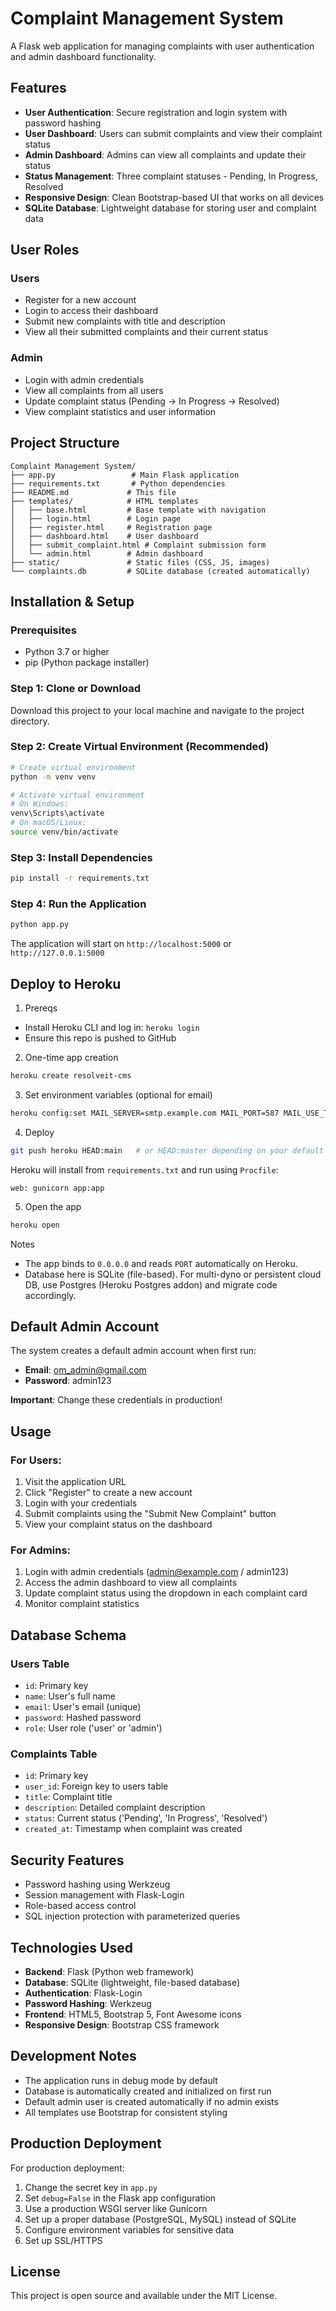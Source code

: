 # Complaint Management System

A Flask web application for managing complaints with user authentication and admin dashboard functionality.

## Features

- **User Authentication**: Secure registration and login system with password hashing
- **User Dashboard**: Users can submit complaints and view their complaint status
- **Admin Dashboard**: Admins can view all complaints and update their status
- **Status Management**: Three complaint statuses - Pending, In Progress, Resolved
- **Responsive Design**: Clean Bootstrap-based UI that works on all devices
- **SQLite Database**: Lightweight database for storing user and complaint data

## User Roles

### Users
- Register for a new account
- Login to access their dashboard
- Submit new complaints with title and description
- View all their submitted complaints and their current status

### Admin
- Login with admin credentials
- View all complaints from all users
- Update complaint status (Pending → In Progress → Resolved)
- View complaint statistics and user information

## Project Structure

```
Complaint Management System/
├── app.py                 # Main Flask application
├── requirements.txt       # Python dependencies
├── README.md             # This file
├── templates/            # HTML templates
│   ├── base.html         # Base template with navigation
│   ├── login.html        # Login page
│   ├── register.html     # Registration page
│   ├── dashboard.html    # User dashboard
│   ├── submit_complaint.html # Complaint submission form
│   └── admin.html        # Admin dashboard
├── static/               # Static files (CSS, JS, images)
└── complaints.db         # SQLite database (created automatically)
```

## Installation & Setup

### Prerequisites
- Python 3.7 or higher
- pip (Python package installer)

### Step 1: Clone or Download
Download this project to your local machine and navigate to the project directory.

### Step 2: Create Virtual Environment (Recommended)
```bash
# Create virtual environment
python -m venv venv

# Activate virtual environment
# On Windows:
venv\Scripts\activate
# On macOS/Linux:
source venv/bin/activate
```

### Step 3: Install Dependencies
```bash
pip install -r requirements.txt
```

### Step 4: Run the Application
```bash
python app.py
```

The application will start on `http://localhost:5000` or `http://127.0.0.1:5000`

## Deploy to Heroku

1) Prereqs
- Install Heroku CLI and log in: `heroku login`
- Ensure this repo is pushed to GitHub

2) One-time app creation
```bash
heroku create resolveit-cms
```

3) Set environment variables (optional for email)
```bash
heroku config:set MAIL_SERVER=smtp.example.com MAIL_PORT=587 MAIL_USE_TLS=true MAIL_USERNAME=you@example.com MAIL_PASSWORD=secret MAIL_DEFAULT_SENDER=you@example.com
```

4) Deploy
```bash
git push heroku HEAD:main   # or HEAD:master depending on your default branch
```

Heroku will install from `requirements.txt` and run using `Procfile`:
```
web: gunicorn app:app
```

5) Open the app
```bash
heroku open
```

Notes
- The app binds to `0.0.0.0` and reads `PORT` automatically on Heroku.
- Database here is SQLite (file-based). For multi-dyno or persistent cloud DB, use Postgres (Heroku Postgres addon) and migrate code accordingly.

## Default Admin Account

The system creates a default admin account when first run:
- **Email**: om_admin@gmail.com
- **Password**: admin123

**Important**: Change these credentials in production!

## Usage

### For Users:
1. Visit the application URL
2. Click "Register" to create a new account
3. Login with your credentials
4. Submit complaints using the "Submit New Complaint" button
5. View your complaint status on the dashboard

### For Admins:
1. Login with admin credentials (admin@example.com / admin123)
2. Access the admin dashboard to view all complaints
3. Update complaint status using the dropdown in each complaint card
4. Monitor complaint statistics

## Database Schema

### Users Table
- `id`: Primary key
- `name`: User's full name
- `email`: User's email (unique)
- `password`: Hashed password
- `role`: User role ('user' or 'admin')

### Complaints Table
- `id`: Primary key
- `user_id`: Foreign key to users table
- `title`: Complaint title
- `description`: Detailed complaint description
- `status`: Current status ('Pending', 'In Progress', 'Resolved')
- `created_at`: Timestamp when complaint was created

## Security Features

- Password hashing using Werkzeug
- Session management with Flask-Login
- Role-based access control
- SQL injection protection with parameterized queries

## Technologies Used

- **Backend**: Flask (Python web framework)
- **Database**: SQLite (lightweight, file-based database)
- **Authentication**: Flask-Login
- **Password Hashing**: Werkzeug
- **Frontend**: HTML5, Bootstrap 5, Font Awesome icons
- **Responsive Design**: Bootstrap CSS framework

## Development Notes

- The application runs in debug mode by default
- Database is automatically created and initialized on first run
- Default admin user is created automatically if no admin exists
- All templates use Bootstrap for consistent styling

## Production Deployment

For production deployment:
1. Change the secret key in `app.py`
2. Set `debug=False` in the Flask app configuration
3. Use a production WSGI server like Gunicorn
4. Set up a proper database (PostgreSQL, MySQL) instead of SQLite
5. Configure environment variables for sensitive data
6. Set up SSL/HTTPS

## License

This project is open source and available under the MIT License.
